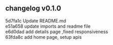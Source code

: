 ## changelog v0.1.0

5d7fa1c Update README.md  
e51a658 update imports and readme file  
e6d0dad add details page ,fixed responsiveness  
63fda8c add home page, setup apis  
